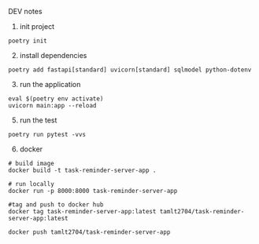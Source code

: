 

DEV notes

1. init project 
```
poetry init
```

2. install dependencies 
```
poetry add fastapi[standard] uvicorn[standard] sqlmodel python-dotenv
```

3. run the application
```
eval $(poetry env activate)
uvicorn main:app --reload
```

5. run the test
```
poetry run pytest -vvs
```

6. docker
```
# build image
docker build -t task-reminder-server-app . 

# run locally
docker run -p 8000:8000 task-reminder-server-app 

#tag and push to docker hub
docker tag task-reminder-server-app:latest tamlt2704/task-reminder-server-app:latest 

docker push tamlt2704/task-reminder-server-app
```